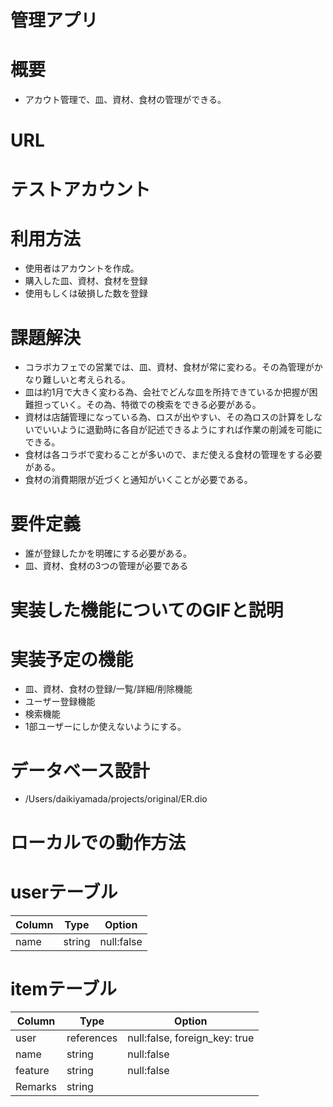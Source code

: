 # 管理アプリ

# 概要
- アカウト管理で、皿、資材、食材の管理ができる。
# URL

# テストアカウント

# 利用方法
- 使用者はアカウントを作成。
- 購入した皿、資材、食材を登録
- 使用もしくは破損した数を登録

# 課題解決
- コラボカフェでの営業では、皿、資材、食材が常に変わる。その為管理がかなり難しいと考えられる。
- 皿は約1月で大きく変わる為、会社でどんな皿を所持できているか把握が困難担っていく。その為、特徴での検索をできる必要がある。
- 資材は店舗管理になっている為、ロスが出やすい、その為ロスの計算をしないでいいように退勤時に各自が記述できるようにすれば作業の削減を可能にできる。
- 食材は各コラボで変わることが多いので、まだ使える食材の管理をする必要がある。
- 食材の消費期限が近づくと通知がいくことが必要である。

# 要件定義
- 誰が登録したかを明確にする必要がある。
- 皿、資材、食材の3つの管理が必要である

# 実装した機能についてのGIFと説明

# 実装予定の機能
- 皿、資材、食材の登録/一覧/詳細/削除機能
- ユーザー登録機能
- 検索機能
- 1部ユーザーにしか使えないようにする。

# データベース設計
- /Users/daikiyamada/projects/original/ER.dio
# ローカルでの動作方法


# userテーブル
| Column           | Type    | Option     |
|------------------|---------|------------|
| name             | string  | null:false |

# itemテーブル
| Column           | Type      | Option                         |
|----------------- | ---------- |------------------------------ |
| user             | references | null:false, foreign_key: true |
| name             | string     | null:false                    |
| feature          | string     | null:false                    |
| Remarks          | string     |                               |
